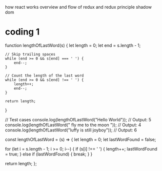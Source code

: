 how react works 
overview and flow of redux and redux principle
shadow dom 

# coding 1 


 function lengthOfLastWord(s) {
    let length = 0;
    let end = s.length - 1;

    // Skip trailing spaces
    while (end >= 0 && s[end] === ' ') {
        end--;
    }

    // Count the length of the last word
    while (end >= 0 && s[end] !== ' ') {
        length++;
        end--;
    }

    return length;
}

// Test cases
console.log(lengthOfLastWord("Hello World"));  // Output: 5
console.log(lengthOfLastWord("   fly me   to   the moon  "));  // Output: 4
console.log(lengthOfLastWord("luffy is still joyboy"));  // Output: 6












const lengthOfLastWord = (s) => {
  let length = 0;
  let lastWordFound = false;
 
  for (let i = s.length - 1; i >= 0; i--) {
    if (s[i] !== ' ') {
      length++;
      lastWordFound = true;
    } else if (lastWordFound) {
      break;
    }
  }
 
  return length;
};
